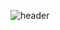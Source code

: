 ![header](https://capsule-render.vercel.app/api?type=Soft&color=gradient&height=150&section=header&text=SwiftyMilky&fontSize=70&animation=twinkling)
